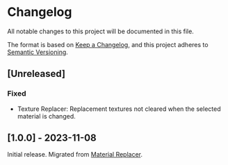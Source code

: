 # Changelog
All notable changes to this project will be documented in this file.

The format is based on [Keep a Changelog](https://keepachangelog.com/en/1.0.0/),
and this project adheres to [Semantic Versioning](https://semver.org/spec/v2.0.0.html).

## [Unreleased]

### Fixed

- Texture Replacer: Replacement textures not cleared when the selected material is changed.

## [1.0.0] - 2023-11-08

Initial release. Migrated from [Material Replacer](https://github.com/kurotu/MaterialReplacer).
